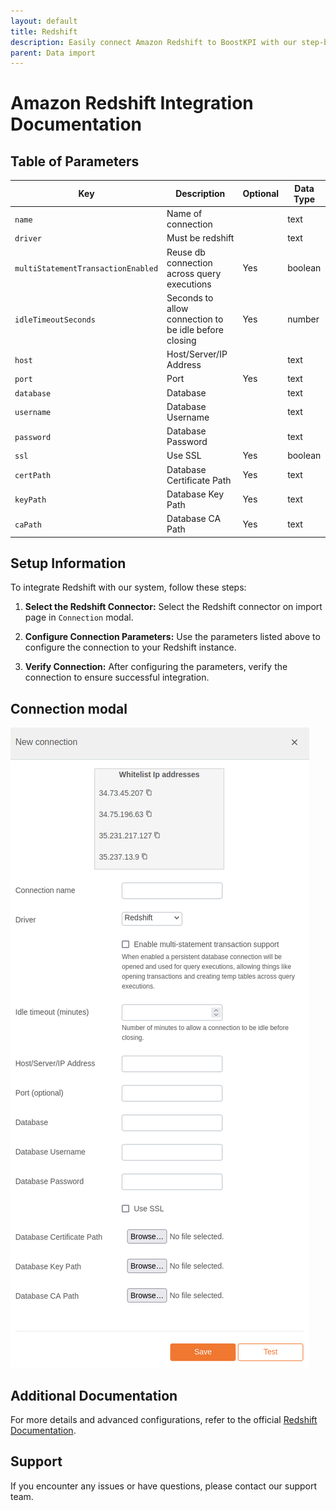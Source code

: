 ```yaml
---
layout: default
title: Redshift
description: Easily connect Amazon Redshift to BoostKPI with our step-by-step guide. Enable root-cause analysis and granular alerts on KPI changes.
parent: Data import
---
```


# Amazon Redshift Integration Documentation

## Table of Parameters

| Key                                | Description                                           | Optional | Data Type |
|------------------------------------|-------------------------------------------------------|----------|-----------|
| `name`                             | Name of connection                                    |          | text      |
| `driver`                           | Must be redshift                                      |          | text      |
| `multiStatementTransactionEnabled` | Reuse db connection across query executions           | Yes      | boolean   |
| `idleTimeoutSeconds`               | Seconds to allow connection to be idle before closing | Yes      | number    |
| `host`                             | Host/Server/IP Address                                |          | text      |
| `port`                             | Port                                                  | Yes      | text      |
| `database`                         | Database                                              |          | text      |
| `username`                         | Database Username                                     |          | text      |
| `password`                         | Database Password                                     |          | text      |
| `ssl`                              | Use SSL                                               | Yes      | boolean   |
| `certPath`                         | Database Certificate Path                             | Yes      | text      |
| `keyPath`                          | Database Key Path                                     | Yes      | text      |
| `caPath`                           | Database CA Path                                      | Yes      | text      |

## Setup Information

To integrate Redshift with our system, follow these steps:

1. **Select the Redshift Connector:** Select the Redshift connector on import page in `Connection`
   modal.

2. **Configure Connection Parameters:** Use the parameters listed above to configure the connection
   to your Redshift instance.

3. **Verify Connection:** After configuring the parameters, verify the connection to ensure
   successful integration.

## Connection modal

![Redshift Integration](../../../images/integration/redshift-integration.png)

## Additional Documentation

For more details and advanced configurations, refer to the
official [Redshift Documentation](https://docs.aws.amazon.com/redshift/).

## Support

If you encounter any issues or have questions, please contact our support team.

